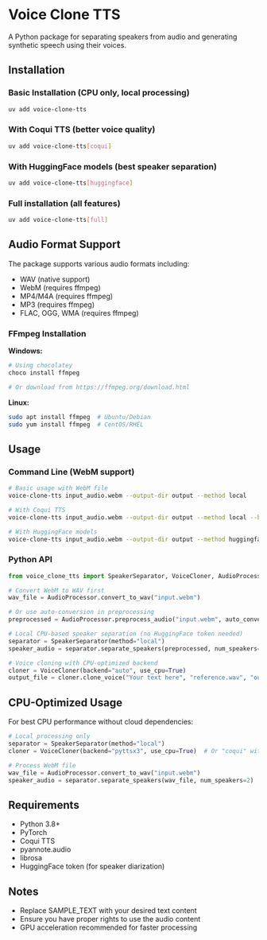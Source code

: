 # Voice Clone TTS

A Python package for separating speakers from audio and generating synthetic speech using their voices.

## Installation

### Basic Installation (CPU only, local processing)
```bash
uv add voice-clone-tts
```

### With Coqui TTS (better voice quality)
```bash
uv add voice-clone-tts[coqui]
```

### With HuggingFace models (best speaker separation)
```bash
uv add voice-clone-tts[huggingface]
```

### Full installation (all features)
```bash
uv add voice-clone-tts[full]
```

## Audio Format Support

The package supports various audio formats including:
- WAV (native support)
- WebM (requires ffmpeg)
- MP4/M4A (requires ffmpeg)
- MP3 (requires ffmpeg)
- FLAC, OGG, WMA (requires ffmpeg)

### FFmpeg Installation

**Windows:**
```bash
# Using chocolatey
choco install ffmpeg

# Or download from https://ffmpeg.org/download.html
```

**Linux:**
```bash
sudo apt install ffmpeg  # Ubuntu/Debian
sudo yum install ffmpeg  # CentOS/RHEL
```

## Usage

### Command Line (WebM support)

```bash
# Basic usage with WebM file
voice-clone-tts input_audio.webm --output-dir output --method local

# With Coqui TTS
voice-clone-tts input_audio.webm --output-dir output --method local --backend coqui

# With HuggingFace models
voice-clone-tts input_audio.webm --output-dir output --method huggingface --hf-token YOUR_TOKEN
```

### Python API

```python
from voice_clone_tts import SpeakerSeparator, VoiceCloner, AudioProcessor

# Convert WebM to WAV first
wav_file = AudioProcessor.convert_to_wav("input.webm")

# Or use auto-conversion in preprocessing
preprocessed = AudioProcessor.preprocess_audio("input.webm", auto_convert=True)

# Local CPU-based speaker separation (no HuggingFace token needed)
separator = SpeakerSeparator(method="local")
speaker_audio = separator.separate_speakers(preprocessed, num_speakers=2)

# Voice cloning with CPU-optimized backend
cloner = VoiceCloner(backend="auto", use_cpu=True)
output_file = cloner.clone_voice("Your text here", "reference.wav", "output.wav")
```

## CPU-Optimized Usage

For best CPU performance without cloud dependencies:

```python
# Local processing only
separator = SpeakerSeparator(method="local")
cloner = VoiceCloner(backend="pyttsx3", use_cpu=True)  # Or "coqui" with CPU models

# Process WebM file
wav_file = AudioProcessor.convert_to_wav("input.webm")
speaker_audio = separator.separate_speakers(wav_file, num_speakers=2)
```

## Requirements

- Python 3.8+
- PyTorch
- Coqui TTS
- pyannote.audio
- librosa
- HuggingFace token (for speaker diarization)

## Notes

- Replace SAMPLE_TEXT with your desired text content
- Ensure you have proper rights to use the audio content
- GPU acceleration recommended for faster processing
